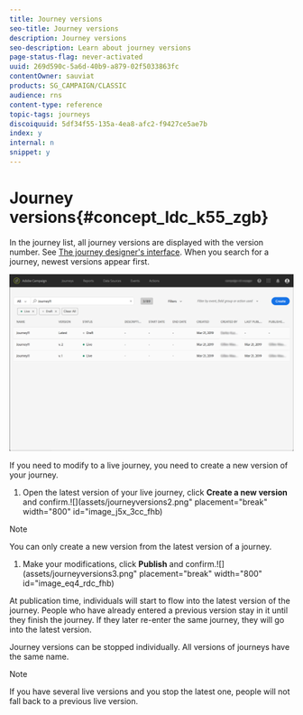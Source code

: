 ```yaml
---
title: Journey versions
seo-title: Journey versions
description: Journey versions
seo-description: Learn about journey versions
page-status-flag: never-activated
uuid: 269d590c-5a6d-40b9-a879-02f5033863fc
contentOwner: sauviat
products: SG_CAMPAIGN/CLASSIC
audience: rns
content-type: reference
topic-tags: journeys
discoiquuid: 5df34f55-135a-4ea8-afc2-f9427ce5ae7b
index: y
internal: n
snippet: y
---
```


# Journey versions{#concept_ldc_k55_zgb}

In the journey list, all journey versions are displayed with the version number. See [The journey designer's interface](journeyinterface.md#concept_m1g_5qt_52b). When you search for a journey, newest versions appear first.

![](assets/journeyversions1.png)

If you need to modify to a live journey, you need to create a new version of your journey.

1. Open the latest version of your live journey, click **Create a new version** and confirm.![](assets/journeyversions2.png" placement="break" width="800" id="image_j5x_3cc_fhb)

>[!NOTE]
>
>You can only create a new version from the latest version of a journey.

1. Make your modifications, click **Publish** and confirm.![](assets/journeyversions3.png" placement="break" width="800" id="image_eq4_rdc_fhb)

At publication time, individuals will start to flow into the latest version of the journey. People who have already entered a previous version stay in it until they finish the journey. If they later re-enter the same journey, they will go into the latest version.

Journey versions can be stopped individually. All versions of journeys have the same name.

>[!NOTE]
>
>If you have several live versions and you stop the latest one, people will not fall back to a previous live version.
